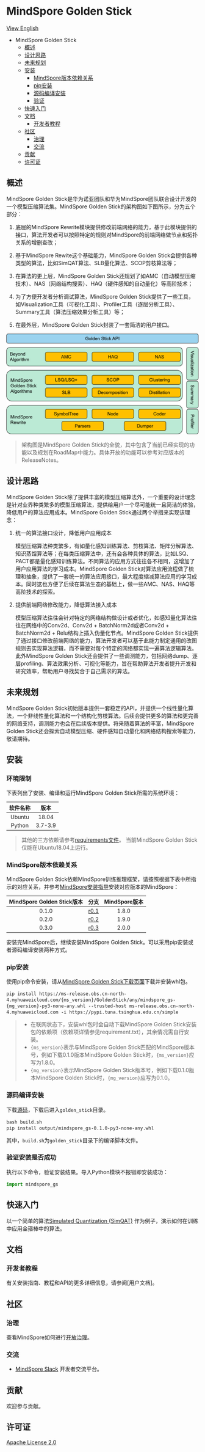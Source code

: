 # MindSpore Golden Stick

[View English](./README.md)

<!-- TOC -->

- MindSpore Golden Stick
    - [概述](#概述)
    - [设计思路](#设计思路)
    - [未来规划](#未来规划)
    - [安装](#安装)
        - [MindSpore版本依赖关系](#mindSpore版本依赖关系)
        - [pip安装](#pip安装)
        - [源码编译安装](#源码编译安装)
        - [验证](#验证安装是否成功)
    - [快速入门](#快速入门)
    - [文档](#文档)
        - [开发者教程](#开发者教程)
    - [社区](#社区)
        - [治理](#治理)
        - [交流](#交流)
    - [贡献](#贡献)
    - [许可证](#许可证)

<!-- /TOC -->

## 概述

MindSpore Golden Stick是华为诺亚团队和华为MindSpore团队联合设计开发的一个模型压缩算法集。MindSpore Golden Stick的架构图如下图所示，分为五个部分：

1. 底层的MindSpore Rewrite模块提供修改前端网络的能力，基于此模块提供的接口，算法开发者可以按照特定的规则对MindSpore的前端网络做节点和拓扑关系的增删查改；

2. 基于MindSpore Rewite这个基础能力，MindSpore Golden Stick会提供各种类型的算法，比如SimQAT算法、SLB量化算法、SCOP剪枝算法等；

3. 在算法的更上层，MindSpore Golden Stick还规划了如AMC（自动模型压缩技术）、NAS（网络结构搜索）、HAQ（硬件感知的自动量化）等高阶技术；

4. 为了方便开发者分析调试算法，MindSpore Golden Stick提供了一些工具，如Visualization工具（可视化工具）、Profiler工具（逐层分析工具）、Summary工具（算法压缩效果分析工具）等；

5. 在最外层，MindSpore Golden Stick封装了一套简洁的用户接口。

![金箍棒架构图](docs/images/golden-stick-arch.png)

> 架构图是MindSpore Golden Stick的全貌，其中包含了当前已经实现的功能以及规划在RoadMap中能力。具体开放的功能可以参考对应版本的ReleaseNotes。

## 设计思路

MindSpore Golden Stick除了提供丰富的模型压缩算法外，一个重要的设计理念是针对业界种类繁多的模型压缩算法，提供给用户一个尽可能统一且简洁的体验，降低用户的算法应用成本。MindSpore Golden Stick通过两个举措来实现该理念：

1. 统一的算法接口设计，降低用户应用成本

   模型压缩算法种类繁多，有如量化感知训练算法、剪枝算法、矩阵分解算法、知识蒸馏算法等；在每类压缩算法中，还有会各种具体的算法，比如LSQ、PACT都是量化感知训练算法。不同算法的应用方式往往各不相同，这增加了用户应用算法的学习成本。MindSpore Golden Stick对算法应用流程做了梳理和抽象，提供了一套统一的算法应用接口，最大程度缩减算法应用的学习成本。同时这也方便了后续在算法生态的基础上，做一些AMC、NAS、HAQ等高阶技术的探索。

2. 提供前端网络修改能力，降低算法接入成本

   模型压缩算法往往会针对特定的网络结构做设计或者优化，如感知量化算法往往在网络中的Conv2d、Conv2d + BatchNorm2d或者Conv2d + BatchNorm2d + Relu结构上插入伪量化节点。MindSpore Golden Stick提供了通过接口修改前端网络的能力，算法开发者可以基于此能力制定通用的改图规则去实现算法逻辑，而不需要对每个特定的网络都实现一遍算法逻辑算法。此外MindSpore Golden Stick还会提供了一些调测能力，包括网络dump、逐层profiling、算法效果分析、可视化等能力，旨在帮助算法开发者提升开发和研究效率，帮助用户寻找契合于自己需求的算法。

## 未来规划

  MindSpore Golden Stick初始版本提供一套稳定的API，并提供一个线性量化算法，一个非线性量化算法和一个结构化剪枝算法。后续会提供更多的算法和更完善的网络支持，调测能力也会在后续版本提供。将来随着算法的丰富，MindSpore Golden Stick还会探索自动模型压缩、硬件感知自动量化和网络结构搜索等能力，敬请期待。

## 安装

### 环境限制

下表列出了安装、编译和运行MindSpore Golden Stick所需的系统环境：

| 软件名称 |  版本   |
| :-----: | :-----: |
| Ubuntu  |  18.04  |
| Python  |  3.7-3.9 |

> 其他的三方依赖请参考[requirements文件](https://gitee.com/mindspore/golden-stick/blob/r0.1/requirements.txt)。
> 当前MindSpore Golden Stick仅能在Ubuntu18.04上运行。

### MindSpore版本依赖关系

MindSpore Golden Stick依赖MindSpore训练推理框架，请按照根据下表中所指示的对应关系，并参考[MindSpore安装指导](https://mindspore.cn/install)安装对应版本的MindSpore：

| MindSpore Golden Stick版本 |                             分支                             | MindSpore版本 |
| :---------------------: | :----------------------------------------------------------: | :-------: |
|          0.1.0          | [r0.1](https://gitee.com/mindspore/golden-stick/tree/r0.1/) |   1.8.0   |
|          0.2.0          | [r0.2](https://gitee.com/mindspore/golden-stick/tree/r0.2/) |   1.9.0   |
|          0.3.0          | [r0.3](https://gitee.com/mindspore/golden-stick/tree/r0.3/) |   2.0.0   |

安装完MindSpore后，继续安装MindSpore Golden Stick。可以采用pip安装或者源码编译安装两种方式。

### pip安装

使用pip命令安装，请从[MindSpore Golden Stick下载页面](https://www.mindspore.cn/versions)下载并安装whl包。

 ```shell
pip install https://ms-release.obs.cn-north-4.myhuaweicloud.com/{ms_version}/GoldenStick/any/mindspore_gs-{mg_version}-py3-none-any.whl --trusted-host ms-release.obs.cn-north-4.myhuaweicloud.com -i https://pypi.tuna.tsinghua.edu.cn/simple
```

> - 在联网状态下，安装whl包时会自动下载MindSpore Golden Stick安装包的依赖项（依赖项详情参见requirement.txt），其余情况需自行安装。
> - `{ms_version}`表示与MindSpore Golden Stick匹配的MindSpore版本号，例如下载0.1.0版本MindSpore Golden Stick时，`{ms_version}`应写为1.8.0。
> - `{mg_version}`表示MindSpore Golden Stick版本号，例如下载0.1.0版本MindSpore Golden Stick时，`{mg_version}`应写为0.1.0。

### 源码编译安装

下载[源码](https://gitee.com/mindspore/golden-stick)，下载后进入`golden_stick`目录。

```shell
bash build.sh
pip install output/mindspore_gs-0.1.0-py3-none-any.whl
```

其中，`build.sh`为`golden_stick`目录下的编译脚本文件。

### 验证安装是否成功

执行以下命令，验证安装结果。导入Python模块不报错即安装成功：

```python
import mindspore_gs
```

## 快速入门

以一个简单的算法[Simulated Quantization (SimQAT)](https://gitee.com/mindspore/docs/blob/master/docs/golden_stick/docs/source_zh_cn/quantization/simqat.md) 作为例子，演示如何在训练中应用金箍棒中的算法。

## 文档

### 开发者教程

有关安装指南、教程和API的更多详细信息，请参阅[用户文档]。

## 社区

### 治理

查看MindSpore如何进行[开放治理](https://gitee.com/mindspore/community/blob/master/governance.md)。

### 交流

- [MindSpore Slack](https://join.slack.com/t/mindspore/shared_invite/zt-dgk65rli-3ex4xvS4wHX7UDmsQmfu8w) 开发者交流平台。

## 贡献

欢迎参与贡献。

## 许可证

[Apache License 2.0](https://gitee.com/mindspore/golden-stick/blob/master/LICENSE)
